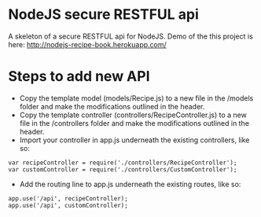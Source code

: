 # NodeJS secure RESTFUL api

A skeleton of a secure RESTFUL api for NodeJS. Demo of the this project is here: http://nodejs-recipe-book.herokuapp.com/

# Steps to add new API

* Copy the template model (models/Recipe.js) to a new file in the /models folder and make the modifications outlined in the header.
* Copy the template controller (controllers/RecipeController.js) to a new file in the /controllers folder and make the modifications outlined in the header.
* Import your controller in app.js underneath the existing controllers, like so:
```
var recipeController = require('./controllers/RecipeController');
var customController = require('./controllers/CustomController');
```
* Add the routing line to app.js underneath the existing routes, like so: 
``` 
app.use('/api', recipeController);
app.use('/api', customController);
```